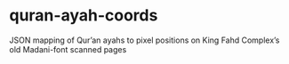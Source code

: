 # quran-ayah-coords
JSON mapping of Qur’an ayahs to pixel positions on King Fahd Complex’s old Madani-font scanned pages
